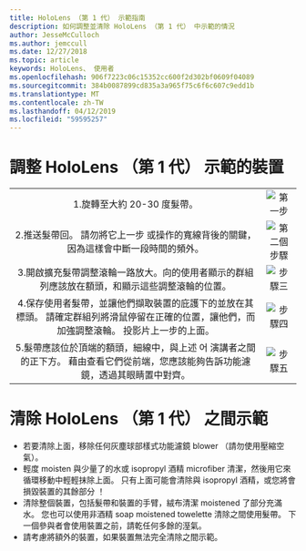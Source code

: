 ```yaml
---
title: HoloLens （第 1 代） 示範指南
description: 如何調整並清除 HoloLens （第 1 代） 中示範的情況
author: JesseMcCulloch
ms.author: jemccull
ms.date: 12/27/2018
ms.topic: article
keywords: HoloLens、 使用者
ms.openlocfilehash: 906f7223c06c15352cc600f2d302bf0609f04089
ms.sourcegitcommit: 384b0087899cd835a3a965f75c6f6c607c9edd1b
ms.translationtype: MT
ms.contentlocale: zh-TW
ms.lasthandoff: 04/12/2019
ms.locfileid: "59595257"
---
```

<H1>調整 HoloLens （第 1 代） 示範的裝置 </H1>


|     |     |
|:---:|:---:|
|1.旋轉至大約 20-30 度髮帶。|![第一步](images/FitGuideStep1.png)|
|2.推送髮帶回。 請勿將它上一步 或操作的寬線背後的關鍵，因為這樣會中斷一段時間的頻外。|![第二個步驟](images/FitGuideStep2.png)|
|3.開啟擴充髮帶調整滾輪一路放大。向的使用者顯示的群組列應該放在額頭，和顯示這些調整滾輪的位置。|![步驟三](images/FitGuideStep3.png)|
|4.保存使用者髮帶，並讓他們擷取裝置的庇護下的並放在其標頭。 請確定群組列將滑鼠停留在正確的位置，讓他們，而加強調整滾輪。 投影片上一步的上面。|![步驟四](images/FitGuideStep4.png)|
|5.髮帶應該位於頂端的額頭，細線中，與上述 어 演講者之間的正下方。 藉由查看它們從前端，您應該能夠告訴功能濾鏡，透過其眼睛置中對齊。|![步驟五](images/FitGuideSetep5.png)|


<H1>清除 HoloLens （第 1 代） 之間示範</H1>


- 若要清除上面，移除任何灰塵球部樣式功能濾鏡 blower （請勿使用壓縮空氣）。
- 輕度 moisten 與少量了的水或 isopropyl 酒精 microfiber 清潔，然後用它來循環移動中輕輕抹除上面。 只有上面可能會清除與 isopropyl 酒精，或您將會損毀裝置的其餘部分 ！
- 清除整個裝置，包括髮帶和裝置的手臂，絨布清潔 moistened 了部分充滿水。 您也可以使用非酒精 soap moistened towelette 清除之間使用髮帶。 下一個參與者會使用裝置之前，請乾任何多餘的溼氣。
- 請考慮將額外的裝置，如果裝置無法完全清除之間示範。
